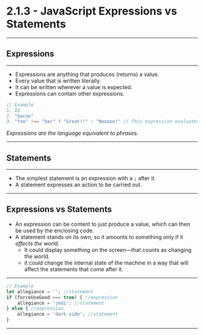 # 2.1.3 - JavaScript Expressions vs Statements

---

## Expressions

---

- Expressions are anything that produces (returns) a value.
- Every value that is written literally.
- It can be written wherever a value is expected.
- Expressions can contain other expressions.

```js
// Example
1. 22
2. "bacon"
3. "foo" !== "bar" ? "Great!!" : "Nooooo!" // This expression evaluates to "Great!!"

```

_Expressions are the language equivalent to phrases._

---

## Statements

---

- The simplest statement is an expression with a `;` after it.
- A statement expresses an action to be carried out.

---

## Expressions vs Statements

- An expression can be content to just produce a value, which can then be used by the enclosing code.
- A statement stands on its own, so it amounts to something only if it _affects the world._ 
    - It could display something on the screen—that counts as changing the world.
    - it could change the internal state of the machine in a way that will affect the statements that come after it.

---

```js
// Example
let allegiance = ''; //statement
if (forceUseGood === true) { //expression
    allegiance = 'jedi'; //statement
} else { //expression
    allegiance = 'dark side'; //statement
}
```

---